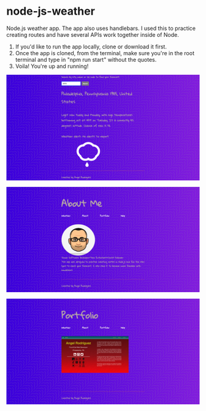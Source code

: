 # node-js-weather
Node.js weather app.
The app also uses handlebars. I used this to practice creating routes and have several APIs work together inside of Node. 

1. If you'd like to run the app locally, clone or download it first. 
2. Once the app is cloned, from the terminal, make sure you're in the root terminal and type in "npm run start" without the quotes.
3. Voila! You're up and running!

![Settings Window](./public/img/weather-page.png)

![Settings Window](./public/img/about-page.png)

![Settings Window](./public/img/portfolio-page.png)

